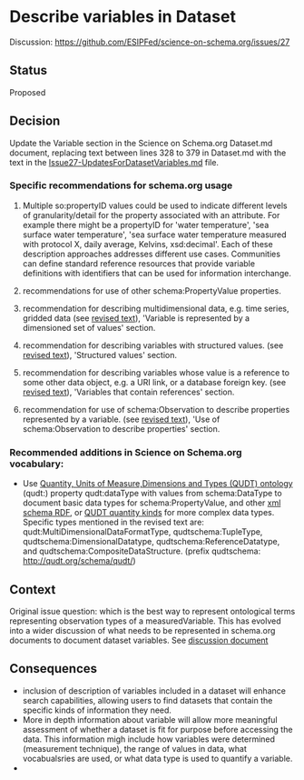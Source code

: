 # Describe variables in Dataset 

Discussion: https://github.com/ESIPFed/science-on-schema.org/issues/27

## Status ##
Proposed

## Decision ##
Update the Variable section in the Science on Schema.org Dataset.md document, replacing text between lines 328 to 379 in Dataset.md with the text in the [Issue27-UpdatesForDatasetVariables.md](https://github.com/ESIPFed/science-on-schema.org/blob/issue27-measuredVariable/guides/Issue27-UpdatesForDatasetVariables.md) file.   

### Specific recommendations for schema.org usage
1. Multiple so:propertyID values could be used to indicate different levels of granularity/detail for the property associated with an attribute. For example there might be a propertyID for 'water temperature', 'sea surface water temperature', 'sea surface water temperature measured with protocol X, daily average, Kelvins, xsd:decimal'.  Each of these description approaches addresses different use cases. Communities can define standard reference resources that provide variable definitions with identifiers that can be used for information interchange. 

1. recommendations for use of other schema:PropertyValue properties.

1. recommendation for describing multidimensional data, e.g. time series, gridded data (see [revised text](https://github.com/ESIPFed/science-on-schema.org/blob/issue27-measuredVariable/guides/Issue27-UpdatesForDatasetVariables.md)), 'Variable is represented by a dimensioned set of values' section.

1. recommendation for describing variables with structured values. (see [revised text](https://github.com/ESIPFed/science-on-schema.org/blob/issue27-measuredVariable/guides/Issue27-UpdatesForDatasetVariables.md)), 'Structured values' section.

1. recommendation for describing variables whose value is a reference to some other data object, e.g. a URI link, or a database foreign key. (see [revised text](https://github.com/ESIPFed/science-on-schema.org/blob/issue27-measuredVariable/guides/Issue27-UpdatesForDatasetVariables.md)), 'Variables that contain references' section.

1. recommendation for use of schema:Observation to describe properties represented by a variable. (see [revised text](https://github.com/ESIPFed/science-on-schema.org/blob/issue27-measuredVariable/guides/Issue27-UpdatesForDatasetVariables.md)), 'Use of schema:Observation to describe properties' section.

### Recommended additions in Science on Schema.org vocabulary:
- Use [Quantity, Units of Measure,Dimensions and Types (QUDT) ontology](http://qudt.org/) (qudt:) property qudt:dataType with values from schema:DataType to document basic data types for schema:PropertyValue, and other [xml schema](https://www.w3.org/TR/xmlschema-2/#built-in-primitive-datatypes)[  RDF](https://www.w3.org/TR/rdf11-concepts/#xsd-datatypes), or [QUDT quantity kinds](http://qudt.org/doc/2019/12/DOC_VOCAB-QUANTITY-KINDS-ALL-v2.1.html) for more complex data types. Specific types mentioned in the revised text are: qudt:MultiDimensionalDataFormatType, qudtschema:TupleType, qudtschema:DimensionalDatatype, qudtschema:ReferenceDatatype, and qudtschema:CompositeDataStructure. (prefix qudtschema: <http://qudt.org/schema/qudt/>)


## Context ##
Original issue question: which is the best way to represent ontological terms representing observation types of a measuredVariable.  This has evolved into a wider discussion of what needs to be represented in schema.org documents to document dataset variables.  See [discussion document](https://github.com/ESIPFed/science-on-schema.org/blob/issue27-measuredVariable/guides/DiscussionVariableMeasured.md)


## Consequences ##
- inclusion of description of variables included in a dataset will enhance search capabilities, allowing users to find datasets that contain the specific kinds of information they need.
- More in depth information about variable will allow more meaningful assessment of whether a dataset is fit for purpose before accessing the data. This information migh include how variables were determined (measurement technique), the range of values in data, what vocabualsries are used, or what data type is used to quantify a variable.
- 

